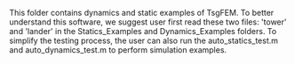 This folder contains dynamics and static examples of TsgFEM. 
To better understand this software, we suggest user first read these two files: 'tower' and 'lander' in the Statics_Examples and Dynamics_Examples folders.
To simplify the testing process, the user can also run the auto_statics_test.m and auto_dynamics_test.m to perform simulation examples.